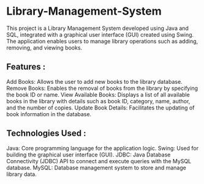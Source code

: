 # Library-Management-System
 This project is a Library Management System developed using Java and SQL, integrated with a graphical user interface (GUI) created using Swing. The application enables users to manage library operations such as adding, removing, and viewing books.
 
## Features :
Add Books:  Allows the user to add new books to the library database.
Remove Books: Enables the removal of books from the library by specifying the book ID or name.
View Available Books: Displays a list of all available books in the library with details such as book ID, category, name, author, and the number of copies.
Update Book Details: Facilitates the updating of book information in the database.

## Technologies Used :
Java: Core programming language for the application logic.
Swing: Used for building the graphical user interface (GUI).
JDBC: Java Database Connectivity (JDBC) API to connect and execute queries with the MySQL database.
MySQL: Database management system to store and manage library data.
